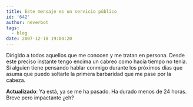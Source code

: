 ```yaml
---
title: Este mensaje es un servicio público
id: '642'
author: neverbot
tags:
  - blog
date: 2007-12-18 19:04:20
---
```


Dirigido a todos aquellos que me conocen y me tratan en persona. Desde este preciso instante tengo encima un cabreo como hacía tiempo no tenía. Si alguien tiene pensando hablar conmigo durante los próximos días que asuma que puedo soltarle la primera barbaridad que me pase por la cabeza.

**Actualizado**: Ya está, ya se me ha pasado. Ha durado menos de 24 horas. Breve pero impactante ¿eh?